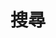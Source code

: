 ---
title: "搜尋"
slug: "search"
layout: "search"
outputs:
    - html
    - json
menu:
    main:
        params: 
            icon: search
---